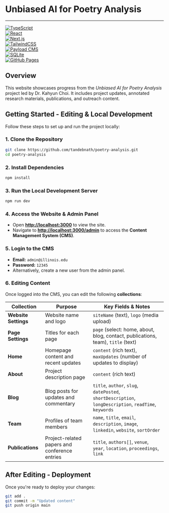 # Unbiased AI for Poetry Analysis
---

[![TypeScript](https://img.shields.io/badge/TypeScript-5.7.3-007ACC?style=flat&logo=typescript&logoColor=white)](https://www.typescriptlang.org/)  
[![React](https://img.shields.io/badge/React-19.0.0-20232A?style=flat&logo=react&logoColor=61DAFB)](https://reactjs.org/)  
[![Next.js](https://img.shields.io/badge/Next.js-15.1.5-000000?style=flat&logo=next.js&logoColor=white)](https://nextjs.org/)  
[![TailwindCSS](https://img.shields.io/badge/TailwindCSS-3.4.3-38B2AC?style=flat&logo=tailwind-css&logoColor=white)](https://tailwindcss.com/)  
[![Payload CMS](https://img.shields.io/badge/Payload_CMS-latest-000000?style=flat&logo=payloadcms&logoColor=white)](https://payloadcms.com/)  
[![SQLite](https://img.shields.io/badge/SQLite-5.1.7-07405E?style=flat&logo=sqlite&logoColor=white)](https://www.sqlite.org/index.html)  
[![GitHub Pages](https://img.shields.io/badge/Deployment-GitHub_Pages-222222?style=flat&logo=github&logoColor=white)](https://pages.github.com/)

## Overview

This website showcases progress from the *Unbiased AI for Poetry Analysis* project led by Dr. Kahyun Choi. It includes project updates, annotated research materials, publications, and outreach content.

## Getting Started - Editing & Local Development

Follow these steps to set up and run the project locally:

### 1. Clone the Repository
```bash
git clone https://github.com/tandebnath/poetry-analysis.git
cd poetry-analysis
```

### 2. Install Dependencies
```bash
npm install
```

### 3. Run the Local Development Server
```bash
npm run dev
```

### 4. Access the Website & Admin Panel
- Open **[http://localhost:3000](http://localhost:3000)** to view the site.
- Navigate to **[http://localhost:3000/admin](http://localhost:3000/admin)** to access the **Content Management System (CMS)**.


### 5️. Login to the CMS
- **Email:** `admin@illinois.edu`
- **Password:** `12345`
- Alternatively, create a new user from the admin panel.


### 6. Editing Content

Once logged into the CMS, you can edit the following **collections**:

| Collection            | Purpose                                                | Key Fields & Notes                                                                                     |
|------------------------|--------------------------------------------------------|----------------------------------------------------------------------------------------------------------|
| **Website Settings**   | Website name and logo                                  | `siteName` (text), `logo` (media upload)                                                                 |
| **Page Settings**      | Titles for each page                                   | `page` (select: home, about, blog, contact, publications, team), `title` (text)                          |
| **Home**               | Homepage content and recent updates                    | `content` (rich text), `maxUpdates` (number of updates to display)                                       |
| **About**              | Project description page                               | `content` (rich text)                                                                                     |
| **Blog**               | Blog posts for updates and commentary                  | `title`, `author`, `slug`, `datePosted`, `shortDescription`, `longDescription`, `readTime`, `keywords`   |
| **Team**               | Profiles of team members                               | `name`, `title`, `email`, `description`, `image`, `linkedin`, `website`, `sortOrder`                     |
| **Publications**       | Project-related papers and conference entries          | `title`, `authors[]`, `venue`, `year`, `location`, `proceedings`, `link`                                 |


## After Editing - Deployment

Once you're ready to deploy your changes:

```bash
git add .
git commit -m "Updated content"
git push origin main
```